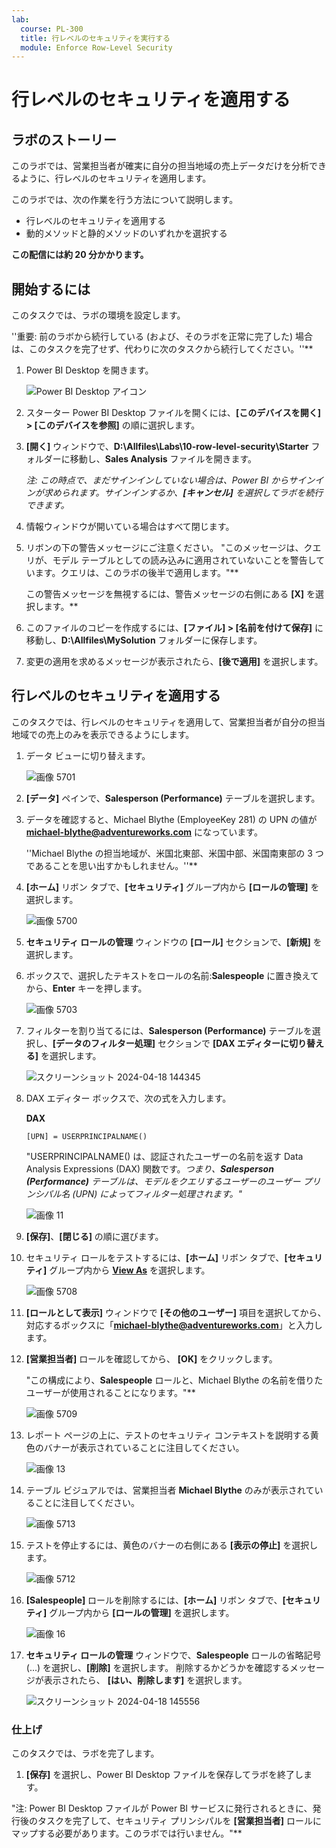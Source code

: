 ```yaml
---
lab:
  course: PL-300
  title: 行レベルのセキュリティを実行する
  module: Enforce Row-Level Security
---
```



# **行レベルのセキュリティを適用する**

## **ラボのストーリー**

このラボでは、営業担当者が確実に自分の担当地域の売上データだけを分析できるように、行レベルのセキュリティを適用します。

このラボでは、次の作業を行う方法について説明します。

- 行レベルのセキュリティを適用する
- 動的メソッドと静的メソッドのいずれかを選択する

**この配信には約 20 分かかります。**

## **開始するには**

このタスクでは、ラボの環境を設定します。

''重要: 前のラボから続行している (および、そのラボを正常に完了した) 場合は、このタスクを完了せず、代わりに次のタスクから続行してください。''**

1. Power BI Desktop を開きます。

    ![Power BI Desktop アイコン](Linked_image_Files/02-load-data-with-power-query-in-power-bi-desktop_image1.png)

1. スターター Power BI Desktop ファイルを開くには、**[このデバイスを開く] > [このデバイスを参照]** の順に選択します。

1. **[開く]** ウィンドウで、**D:\Allfiles\Labs\10-row-level-security\Starter** フォルダーに移動し、**Sales Analysis** ファイルを開きます。

   *注: この時点で、まだサインインしていない場合は、Power BI からサインインが求められます。サインインするか、**[キャンセル]** を選択してラボを続行できます。*

1. 情報ウィンドウが開いている場合はすべて閉じます。

1. リボンの下の警告メッセージにご注意ください。 "このメッセージは、クエリが、モデル テーブルとしての読み込みに適用されていないことを警告しています。クエリは、このラボの後半で適用します。"**
    
    この警告メッセージを無視するには、警告メッセージの右側にある **[X]** を選択します。**

1. このファイルのコピーを作成するには、**[ファイル] > [名前を付けて保存]** に移動し、**D:\Allfiles\MySolution** フォルダーに保存します。

1. 変更の適用を求めるメッセージが表示されたら、**[後で適用]** を選択します。

## **行レベルのセキュリティを適用する**

このタスクでは、行レベルのセキュリティを適用して、営業担当者が自分の担当地域での売上のみを表示できるようにします。

1. データ ビューに切り替えます。

   ![画像 5701](Linked_image_Files/04-configure-data-model-in-power-bi-desktop-advanced_image20.png)

1. **[データ]** ペインで、**Salesperson (Performance)** テーブルを選択します。


1. データを確認すると、Michael Blythe (EmployeeKey 281) の UPN の値が **michael-blythe@adventureworks.com** になっています。
    
    ''Michael Blythe の担当地域が、米国北東部、米国中部、米国南東部の 3 つであることを思い出すかもしれません。''**

1. **[ホーム]** リボン タブで、**[セキュリティ]** グループ内から **[ロールの管理]** を選択します。

    ![画像 5700](Linked_image_Files/04-configure-data-model-in-power-bi-desktop-advanced_image21.png)

1. **セキュリティ ロールの管理** ウィンドウの **[ロール]** セクションで、**[新規]** を選択します。

1. ボックスで、選択したテキストをロールの名前:**Salespeople** に置き換えてから、**Enter** キーを押します。

   ![画像 5703](Linked_image_Files/04-configure-data-model-in-power-bi-desktop-advanced_image23.png)

1. フィルターを割り当てるには、**Salesperson (Performance)** テーブルを選択し、**[データのフィルター処理]** セクションで **[DAX エディターに切り替える]** を選択します。

   ![スクリーンショット 2024-04-18 144345](https://github.com/afelix-95/PL-300-Microsoft-Power-BI-Data-Analyst/assets/148110824/1308d47f-2cca-4f88-9237-b02b66b4cf1e)

1. DAX エディター ボックスで、次の式を入力します。

    **DAX**

    ```
    [UPN] = USERPRINCIPALNAME()
    ```
    
    "USERPRINCIPALNAME() は、認証されたユーザーの名前を返す Data Analysis Expressions (DAX) 関数です。*つまり、**Salesperson (Performance)** テーブルは、モデルをクエリするユーザーのユーザー プリンシパル名 (UPN) によってフィルター処理されます。"*

   ![画像 11](Linked_image_Files/04-configure-data-model-in-power-bi-desktop-advanced_image25.png)

1. **[保存]**、**[閉じる]** の順に選びます。

1. セキュリティ ロールをテストするには、**[ホーム]** リボン タブで、**[セキュリティ]** グループ内から **[View As](表示方法)** を選択します。

   ![画像 5708](Linked_image_Files/04-configure-data-model-in-power-bi-desktop-advanced_image27.png)

1. **[ロールとして表示]** ウィンドウで **[その他のユーザー]** 項目を選択してから、対応するボックスに「**michael-blythe@adventureworks.com**」と入力します。

1. **[営業担当者]** ロールを確認してから、 **[OK]** をクリックします。
    
    "この構成により、**Salespeople** ロールと、Michael Blythe の名前を借りたユーザーが使用されることになります。"**

   ![画像 5709](Linked_image_Files/04-configure-data-model-in-power-bi-desktop-advanced_image28.png)

1. レポート ページの上に、テストのセキュリティ コンテキストを説明する黄色のバナーが表示されていることに注目してください。

   ![画像 13](Linked_image_Files/04-configure-data-model-in-power-bi-desktop-advanced_image30.png)

1. テーブル ビジュアルでは、営業担当者 **Michael Blythe** のみが表示されていることに注目してください。

   ![画像 5713](Linked_image_Files/04-configure-data-model-in-power-bi-desktop-advanced_image31.png)

1. テストを停止するには、黄色のバナーの右側にある **[表示の停止]** を選択します。

   ![画像 5712](Linked_image_Files/04-configure-data-model-in-power-bi-desktop-advanced_image32.png)

1. **[Salespeople]** ロールを削除するには、**[ホーム]** リボン タブで、**[セキュリティ]** グループ内から **[ロールの管理]** を選択します。

   ![画像 16](Linked_image_Files/04-configure-data-model-in-power-bi-desktop-advanced_image33.png)

1. **セキュリティ ロールの管理** ウィンドウで、**Salespeople** ロールの省略記号 (...) を選択し、**[削除]** を選択します。 削除するかどうかを確認するメッセージが表示されたら、 **[はい、削除します]** を選択します。

   ![スクリーンショット 2024-04-18 145556](https://github.com/afelix-95/PL-300-Microsoft-Power-BI-Data-Analyst/assets/148110824/deeb4eac-b639-433d-a9d4-29c8e127008e)

### **仕上げ**

このタスクでは、ラボを完了します。

1. **[保存]** を選択し、Power BI Desktop ファイルを保存してラボを終了します。

"注: Power BI Desktop ファイルが Power BI サービスに発行されるときに、発行後のタスクを完了して、セキュリティ プリンシパルを **[営業担当者]** ロールにマップする必要があります。このラボでは行いません。"**
